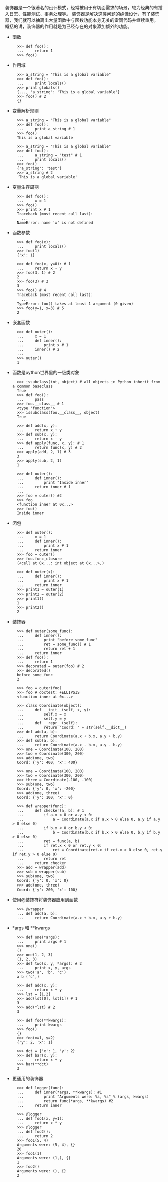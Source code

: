装饰器是一个很著名的设计模式，经常被用于有切面需求的场景，较为经典的有插入日志、性能测试、事务处理等。
装饰器是解决这类问题的绝佳设计，有了装饰器，我们就可以抽离出大量函数中与函数功能本身无关的雷同代码并继续重用。
概括的讲，装饰器的作用就是为已经存在的对象添加额外的功能。

- 函数

        >>> def foo():
        ...     return 1
        >>> foo()

- 作用域

        >>> a_string = "This is a global variable"
        >>> def foo():
        ...     print locals()
        >>> print globals()
        {..., 'a_string': 'This is a global variable'}
        >>> foo() # 2
        {}






- 变量解析规则

        >>> a_string = "This is a global variable"
        >>> def foo():
        ...     print a_string # 1
        >>> foo()
        This is a global variable

        >>> a_string = "This is a global variable"
        >>> def foo():
        ...     a_string = "test" # 1
        ...     print locals()
        >>> foo()
        {'a_string': 'test'}
        >>> a_string # 2
        'This is a global variable'

- 变量生存周期

        >>> def foo():
        ...     x = 1
        >>> foo()
        >>> print x # 1
        Traceback (most recent call last):
          ...
        NameError: name 'x' is not defined

- 函数参数

        >>> def foo(x):
        ...     print locals()
        >>> foo(1)
        {'x': 1}

        >>> def foo(x, y=0): # 1
        ...     return x - y
        >>> foo(3, 1) # 2
        2
        >>> foo(3) # 3
        3
        >>> foo() # 4
        Traceback (most recent call last):
          ...
        TypeError: foo() takes at least 1 argument (0 given)
        >>> foo(y=1, x=3) # 5
        2

- 嵌套函数

        >>> def outer():
        ...     x = 1
        ...     def inner():
        ...         print x # 1
        ...     inner() # 2
        ...
        >>> outer()
        1

- 函数是python世界里的一级类对象

        >>> issubclass(int, object) # all objects in Python inherit from a common baseclass
        True
        >>> def foo():
        ...     pass
        >>> foo.__class__ # 1
        <type 'function'>
        >>> issubclass(foo.__class__, object)
        True

        >>> def add(x, y):
        ...     return x + y
        >>> def sub(x, y):
        ...     return x - y
        >>> def apply(func, x, y): # 1
        ...     return func(x, y) # 2
        >>> apply(add, 2, 1) # 3
        3
        >>> apply(sub, 2, 1)
        1

        >>> def outer():
        ...     def inner():
        ...         print "Inside inner"
        ...     return inner # 1
        ...
        >>> foo = outer() #2
        >>> foo
        <function inner at 0x...>
        >>> foo()
        Inside inner

- 闭包

        >>> def outer():
        ...     x = 1
        ...     def inner():
        ...         print x # 1
        ...     return inner
        >>> foo = outer()
        >>> foo.func_closure
        (<cell at 0x...: int object at 0x...>,)

        >>> def outer(x):
        ...     def inner():
        ...         print x # 1
        ...     return inner
        >>> print1 = outer(1)
        >>> print2 = outer(2)
        >>> print1()
        1
        >>> print2()
        2

- 装饰器

        >>> def outer(some_func):
        ...     def inner():
        ...         print "before some_func"
        ...         ret = some_func() # 1
        ...         return ret + 1
        ...     return inner
        >>> def foo():
        ...     return 1
        >>> decorated = outer(foo) # 2
        >>> decorated()
        before some_func
        2

        >>> foo = outer(foo)
        >>> foo # doctest: +ELLIPSIS
        <function inner at 0x...>

        >>> class Coordinate(object):
        ...     def __init__(self, x, y):
        ...         self.x = x
        ...         self.y = y
        ...     def __repr__(self):
        ...         return "Coord: " + str(self.__dict__)
        >>> def add(a, b):
        ...     return Coordinate(a.x + b.x, a.y + b.y)
        >>> def sub(a, b):
        ...     return Coordinate(a.x - b.x, a.y - b.y)
        >>> one = Coordinate(100, 200)
        >>> two = Coordinate(300, 200)
        >>> add(one, two)
        Coord: {'y': 400, 'x': 400}

        >>> one = Coordinate(100, 200)
        >>> two = Coordinate(300, 200)
        >>> three = Coordinate(-100, -100)
        >>> sub(one, two)
        Coord: {'y': 0, 'x': -200}
        >>> add(one, three)
        Coord: {'y': 100, 'x': 0}

        >>> def wrapper(func):
        ...     def checker(a, b): # 1
        ...         if a.x < 0 or a.y < 0:
        ...             a = Coordinate(a.x if a.x > 0 else 0, a.y if a.y > 0 else 0)
        ...         if b.x < 0 or b.y < 0:
        ...             b = Coordinate(b.x if b.x > 0 else 0, b.y if b.y > 0 else 0)
        ...         ret = func(a, b)
        ...         if ret.x < 0 or ret.y < 0:
        ...             ret = Coordinate(ret.x if ret.x > 0 else 0, ret.y if ret.y > 0 else 0)
        ...         return ret
        ...     return checker
        >>> add = wrapper(add)
        >>> sub = wrapper(sub)
        >>> sub(one, two)
        Coord: {'y': 0, 'x': 0}
        >>> add(one, three)
        Coord: {'y': 200, 'x': 100}

- 使用@装饰符将装饰器应用到函数

        >>> @wrapper
        ... def add(a, b):
        ...     return Coordinate(a.x + b.x, a.y + b.y)

- *args 和 **kwargs

        >>> def one(*args):
        ...     print args # 1
        >>> one()
        ()
        >>> one(1, 2, 3)
        (1, 2, 3)
        >>> def two(x, y, *args): # 2
        ...     print x, y, args
        >>> two('a', 'b', 'c')
        a b ('c',)

        >>> def add(x, y):
        ...     return x + y
        >>> lst = [1,2]
        >>> add(lst[0], lst[1]) # 1
        3
        >>> add(*lst) # 2
        3

        >>> def foo(**kwargs):
        ...     print kwargs
        >>> foo()
        {}
        >>> foo(x=1, y=2)
        {'y': 2, 'x': 1}

        >>> dct = {'x': 1, 'y': 2}
        >>> def bar(x, y):
        ...     return x + y
        >>> bar(**dct)
        3


- 更通用的装饰器

        >>> def logger(func):
        ...     def inner(*args, **kwargs): #1
        ...         print "Arguments were: %s, %s" % (args, kwargs)
        ...         return func(*args, **kwargs) #2
        ...     return inner

        >>> @logger
        ... def foo1(x, y=1):
        ...     return x * y
        >>> @logger
        ... def foo2():
        ...     return 2
        >>> foo1(5, 4)
        Arguments were: (5, 4), {}
        20
        >>> foo1(1)
        Arguments were: (1,), {}
        1
        >>> foo2()
        Arguments were: (), {}
        2